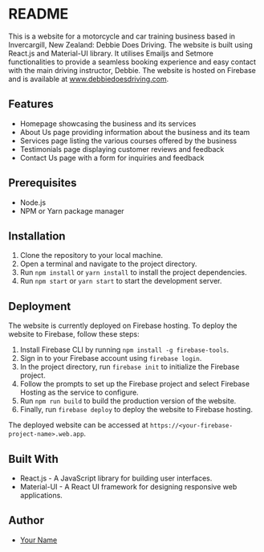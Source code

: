 # README

This is a website for a motorcycle and car training business based in Invercargill, New Zealand: Debbie Does Driving. The website is built using React.js and Material-UI library. It utilises Emailjs and Setmore functionalities to provide a seamless booking experience and easy contact with the main driving instructor, Debbie. The website is hosted on Firebase and is available at www.debbiedoesdriving.com. 


## Features

- Homepage showcasing the business and its services
- About Us page providing information about the business and its team
- Services page listing the various courses offered by the business
- Testimonials page displaying customer reviews and feedback
- Contact Us page with a form for inquiries and feedback

## Prerequisites

- Node.js
- NPM or Yarn package manager

## Installation

1. Clone the repository to your local machine.
2. Open a terminal and navigate to the project directory.
3. Run `npm install` or `yarn install` to install the project dependencies.
4. Run `npm start` or `yarn start` to start the development server.

## Deployment

The website is currently deployed on Firebase hosting. To deploy the website to Firebase, follow these steps:

1. Install Firebase CLI by running `npm install -g firebase-tools`.
2. Sign in to your Firebase account using `firebase login`.
3. In the project directory, run `firebase init` to initialize the Firebase project.
4. Follow the prompts to set up the Firebase project and select Firebase Hosting as the service to configure.
5. Run `npm run build` to build the production version of the website.
6. Finally, run `firebase deploy` to deploy the website to Firebase hosting.

The deployed website can be accessed at `https://<your-firebase-project-name>.web.app`.

## Built With

- React.js - A JavaScript library for building user interfaces.
- Material-UI - A React UI framework for designing responsive web applications.

## Author

- [Your Name](https://github.com/yourusername)


